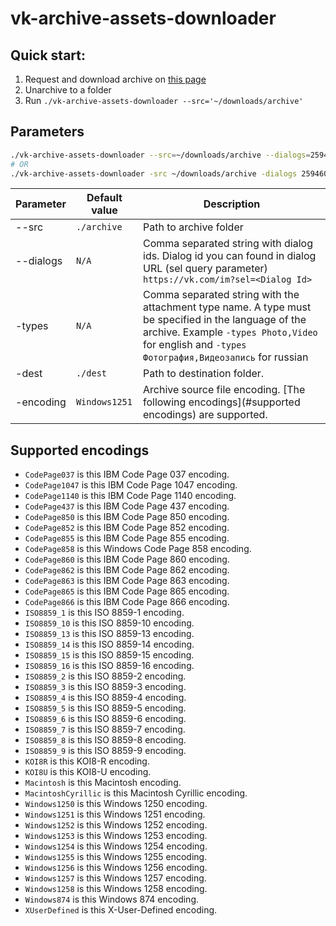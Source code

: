 # vk-archive-assets-downloader

## Quick start:

1. Request and download archive on [this page](https://vk.com/data_protection?section=rules)
2. Unarchive to a folder
3. Run `./vk-archive-assets-downloader --src='~/downloads/archive'`

## Parameters
``` bash
./vk-archive-assets-downloader --src=~/downloads/archive --dialogs=259460211,359460212 --types=Photo,Video -dest ~/dest
# OR
./vk-archive-assets-downloader -src ~/downloads/archive -dialogs 259460211,359460212 -types Photo,Video -dest ~/dest
```

| Parameter | Default value | Description |
|---|---|---|
| --src | `./archive` | Path to archive folder |
| --dialogs | `N/A` | Comma separated string with dialog ids. Dialog id you can found in dialog URL (sel query parameter) `https://vk.com/im?sel=<Dialog Id>` |
| -types | `N/A` |  Comma separated string with the attachment type name. A type must be specified in the language of the archive. Example `-types Photo,Video` for english and `-types Фотография,Видеозапись` for russian |
| -dest | `./dest` | Path to destination folder. |
| -encoding | `Windows1251` | Archive source file encoding. [The following encodings](#supported encodings) are supported. |

## Supported encodings
- `CodePage037` is this IBM Code Page 037 encoding.
- `CodePage1047` is this IBM Code Page 1047 encoding.
- `CodePage1140` is this IBM Code Page 1140 encoding.
- `CodePage437` is this IBM Code Page 437 encoding.
- `CodePage850` is this IBM Code Page 850 encoding.
- `CodePage852` is this IBM Code Page 852 encoding.
- `CodePage855` is this IBM Code Page 855 encoding.
- `CodePage858` is this Windows Code Page 858 encoding.
- `CodePage860` is this IBM Code Page 860 encoding.
- `CodePage862` is this IBM Code Page 862 encoding.
- `CodePage863` is this IBM Code Page 863 encoding.
- `CodePage865` is this IBM Code Page 865 encoding.
- `CodePage866` is this IBM Code Page 866 encoding.
- `ISO8859_1` is this ISO 8859-1 encoding.
- `ISO8859_10` is this ISO 8859-10 encoding.
- `ISO8859_13` is this ISO 8859-13 encoding.
- `ISO8859_14` is this ISO 8859-14 encoding.
- `ISO8859_15` is this ISO 8859-15 encoding.
- `ISO8859_16` is this ISO 8859-16 encoding.
- `ISO8859_2` is this ISO 8859-2 encoding.
- `ISO8859_3` is this ISO 8859-3 encoding.
- `ISO8859_4` is this ISO 8859-4 encoding.
- `ISO8859_5` is this ISO 8859-5 encoding.
- `ISO8859_6` is this ISO 8859-6 encoding.
- `ISO8859_7` is this ISO 8859-7 encoding.
- `ISO8859_8` is this ISO 8859-8 encoding.
- `ISO8859_9` is this ISO 8859-9 encoding.
- `KOI8R` is this KOI8-R encoding.
- `KOI8U` is this KOI8-U encoding.
- `Macintosh` is this Macintosh encoding.
- `MacintoshCyrillic` is this Macintosh Cyrillic encoding.
- `Windows1250` is this Windows 1250 encoding.
- `Windows1251` is this Windows 1251 encoding.
- `Windows1252` is this Windows 1252 encoding.
- `Windows1253` is this Windows 1253 encoding.
- `Windows1254` is this Windows 1254 encoding.
- `Windows1255` is this Windows 1255 encoding.
- `Windows1256` is this Windows 1256 encoding.
- `Windows1257` is this Windows 1257 encoding.
- `Windows1258` is this Windows 1258 encoding.
- `Windows874` is this Windows 874 encoding.
- `XUserDefined` is this X-User-Defined encoding.